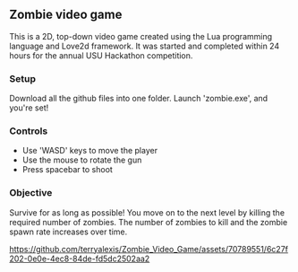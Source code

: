 ## Zombie video game

This is a 2D, top-down video game created using the Lua programming language and Love2d framework.  It was started and completed within 24 hours for the annual USU Hackathon competition.

### Setup

Download all the github files into one folder.  Launch 'zombie.exe', and you're set!

### Controls

<ul>
  <li>Use 'WASD' keys to move the player</li>
  <li>Use the mouse to rotate the gun</li>
  <li>Press spacebar to shoot</li>
</ul>

### Objective

Survive for as long as possible!  You move on to the next level by killing the required number of zombies.  The number of zombies to kill and the zombie spawn rate increases over time.


https://github.com/terryalexis/Zombie_Video_Game/assets/70789551/6c27f202-0e0e-4ec8-84de-fd5dc2502aa2







